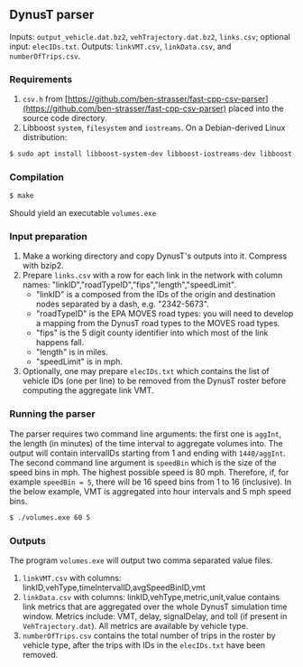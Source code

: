 ## DynusT parser

Inputs: `output_vehicle.dat.bz2`, `vehTrajectory.dat.bz2`,
`links.csv`; optional input: `elecIDs.txt`.  Outputs: `linkVMT.csv`,
`linkData.csv`, and `numberOfTrips.csv`.

### Requirements
1. `csv.h` from [https://github.com/ben-strasser/fast-cpp-csv-parser](https://github.com/ben-strasser/fast-cpp-csv-parser) placed into the source code directory.
2. Libboost `system`, `filesystem` and `iostreams`.  On a Debian-derived Linux distribution:
```bash
$ sudo apt install libboost-system-dev libboost-iostreams-dev libboost-filesystem-dev
```

### Compilation
```bash
$ make
```
Should yield an executable `volumes.exe`

### Input preparation
1. Make a working directory and copy DynusT's outputs into it.  Compress with bzip2.
2. Prepare `links.csv` with a row for each link in the network with
   column names: "linkID","roadTypeID","fips","length","speedLimit".
   - "linkID" is a composed from the IDs of the origin and destination
	  nodes separated by a dash, e.g. "2342-5673".
   - "roadTypeID" is the EPA MOVES road types: you will need to
      develop a mapping from the DynusT road types to the MOVES
	  road types.
   - "fips" is the 5 digit county identifier into which most of the
	  link happens fall.
   - "length" is in miles.
   - "speedLimit" is in mph.
3. Optionally, one may prepare `elecIDs.txt` which contains the list
of vehicle IDs (one per line) to be removed from the DynusT roster
before computing the aggregate link VMT.

### Running the parser

The parser requires two command line arguments: the first one is
`aggInt`, the length (in minutes) of the time interval to aggregate
volumes into.  The output will contain intervalIDs starting from 1 and
ending with `1440/aggInt`.  The second command line argument is
`speedBin` which is the size of the speed bins in mph.  The highest
possible speed is 80 mph.  Therefore, if, for example `speedBin = 5`,
there will be 16 speed bins from 1 to 16 (inclusive).  In the below
example, VMT is aggregated into hour intervals and 5 mph speed bins.
```bash
$ ./volumes.exe 60 5
```

### Outputs

The program `volumes.exe` will output two comma separated value files.
1. `linkVMT.csv` with columns: linkID,vehType,timeIntervalID,avgSpeedBinID,vmt
2. `linkData.csv` with columns: linkID,vehType,metric,unit,value
   contains link metrics that are aggregated over the whole DynusT
   simulation time window.  Metrics include: VMT, delay, signalDelay,
   and toll (if present in `VehTrajectory.dat`).  All metrics are
   available by vehicle type.
3. `numberOfTrips.csv` contains the total number of trips in the
   roster by vehicle type, after the trips with IDs in the
   `elecIDs.txt` have been removed.
